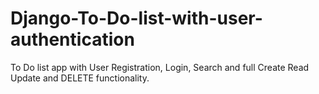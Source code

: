 # Django-To-Do-list-with-user-authentication

To Do list app with User Registration, Login, Search and full Create Read Update and DELETE functionality.
